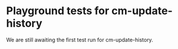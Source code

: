 # Playground tests for cm-update-history
We are still awaiting the first test run for cm-update-history.
